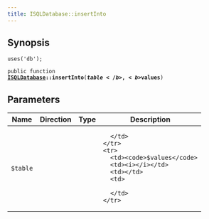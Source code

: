 ```yaml
---
title: ISQLDatabase::insertInto
---
```


## Synopsis

<code>uses('db');</code>

<code>public function <b><a href="ISQLDatabase">ISQLDatabase</a>::insertInto</b>(<b>$table</b>, <b>$values</b>)</code>

## Parameters

<table>
  <thead>
    <tr>
      <th>Name</th>
      <th>Direction</th>
      <th>Type</th>
      <th>Description</th>
    </tr>
  </thead>
  <tbody>
    <tr>
      <td><code>$table</code>
      <td><i></i></td>
      <td></td>
      <td>

      </td>
    </tr>
    <tr>
      <td><code>$values</code>
      <td><i></i></td>
      <td></td>
      <td>

      </td>
    </tr>
  </tbody>
</table>

